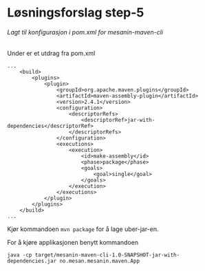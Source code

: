 # Løsningsforslag step-5

###### Lagt til konfigurasjon i pom.xml for mesanin-maven-cli

Under er et utdrag fra pom.xml

    ...
        <build>
            <plugins>
                <plugin>
                    <groupId>org.apache.maven.plugins</groupId>
                    <artifactId>maven-assembly-plugin</artifactId>
                    <version>2.4.1</version>
                    <configuration>
                        <descriptorRefs>
                            <descriptorRef>jar-with-dependencies</descriptorRef>
                        </descriptorRefs>
                    </configuration>
                    <executions>
                        <execution>
                            <id>make-assembly</id>
                            <phase>package</phase>
                            <goals>
                                <goal>single</goal>
                            </goals>
                        </execution>
                    </executions>
                </plugin>
            </plugins>
        </build>
    ...

Kjør kommandoen `mvn package` for å lage uber-jar-en.

For å kjøre applikasjonen benytt kommandoen

`java -cp target/mesanin-maven-cli-1.0-SNAPSHOT-jar-with-dependencies.jar no.mesan.mesanin.maven.App`